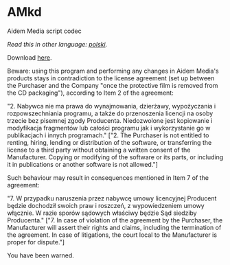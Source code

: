 # AMkd
Aidem Media script codec

*Read this in other language: [polski](README.pl.md).*

Download [here](https://github.com/Dove6/AMkd/raw/master/bin/Release/AMkd.exe).

Beware: using this program and performing any changes in Aidem Media's products stays in contradiction to the license agreement (set up between the Purchaser and the Company "once the protective film is removed from the CD packaging"), according to Item 2 of the agreement:

"2. Nabywca nie ma prawa do wynajmowania, dzierżawy, wypożyczania i rozpowszechniania programu, a także do przenoszenia licencji na osoby  trzecie bez pisemnej zgody Producenta. Niedozwolone jest kopiowanie i modyfikacja fragmentów lub całości programu jak i wykorzystanie go w publikacjach i innych programach."
\["2. The Purchaser is not entitled to renting, hiring, lending or distribution of the software, or transferring the license to a third party without obtaining a written consent of the Manufacturer. Copying or modifying of the software or its parts, or including it in publications or another software is not allowed."\]

Such behaviour may result in consequences mentioned in Item 7 of the agreement:

"7. W przypadku naruszenia przez nabywcę umowy licencyjnej Producent będzie dochodził swoich praw i roszczeń, z wypowiedzeniem umowy włącznie. W razie sporów sądowych właściwy będzie Sąd siedziby Producenta."
\["7. In case of violation of the agreement by the Purchaser, the Manufacturer will assert their rights and claims, including the termination of the agreement. In case of litigations, the court local to the Manufacturer is proper for dispute."\]


You have been warned.
